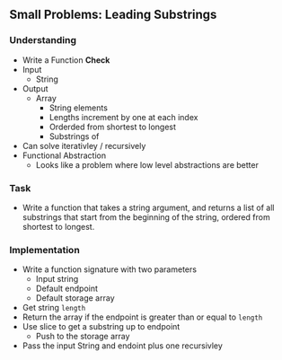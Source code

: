 ## Small Problems: Leading Substrings

### Understanding
- Write a Function __Check__
- Input
  + String
- Output
  + Array
    * String elements
    * Lengths increment by one at each index
    * Orderded from shortest to longest
    * Substrings of 
- Can solve iterativley / recursively
- Functional Abstraction
  + Looks like a problem where low level abstractions are better

### Task
- Write a function that takes a string argument, and returns a list of all substrings that start from the beginning of the string, ordered from shortest to longest.

### Implementation
- Write a function signature with two parameters
  + Input string
  + Default endpoint
  + Default storage array
- Get string `length`
- Return the array if the endpoint is greater than or equal to `length`
- Use slice to get a substring up to endpoint
  + Push to the storage array
- Pass the input String and endoint plus one recursivley